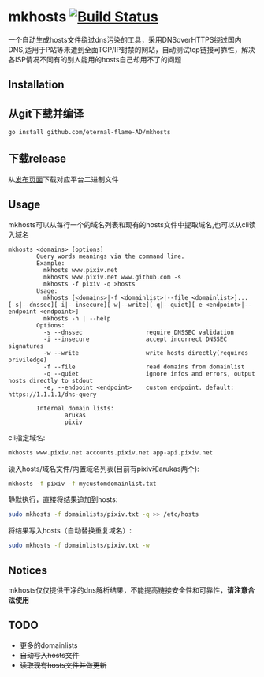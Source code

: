 # mkhosts [![Build Status](https://travis-ci.org/eternal-flame-AD/mkhosts.svg?branch=master)](https://travis-ci.org/eternal-flame-AD/mkhosts)
一个自动生成hosts文件绕过dns污染的工具，采用DNSoverHTTPS绕过国内DNS,适用于P站等未遭到全面TCP/IP封禁的网站，自动测试tcp链接可靠性，解决各ISP情况不同有的别人能用的hosts自己却用不了的问题

## Installation

## 从git下载并编译
```bash
go install github.com/eternal-flame-AD/mkhosts
```
## 下载release

从[发布页面](https://github.com/eternal-flame-AD/mkhosts/releases/latest)下载对应平台二进制文件

## Usage

mkhosts可以从每行一个的域名列表和现有的hosts文件中提取域名,也可以从cli读入域名

```
mkhosts <domains> [options]
        Query words meanings via the command line.
        Example:
          mkhosts www.pixiv.net
          mkhosts www.pixiv.net www.github.com -s
          mkhosts -f pixiv -q >hosts
        Usage:
          mkhosts [<domains>|-f <domainlist>|--file <domainlist>]... [-s|--dnssec][-i|--insecure][-w|--write][-q|--quiet][-e <endpoint>|--endpoint <endpoint>]
          mkhosts -h | --help
        Options:
          -s --dnssec                  require DNSSEC validation
          -i --insecure                accept incorrect DNSSEC signatures
          -w --write                   write hosts directly(requires priviledge)
          -f --file                    read domains from domainlist
          -q --quiet                   ignore infos and errors, output hosts directly to stdout
          -e, --endpoint <endpoint>    custom endpoint. default: https://1.1.1.1/dns-query

        Internal domain lists:
                arukas
                pixiv
```

cli指定域名:
```bash
mkhosts www.pixiv.net accounts.pixiv.net app-api.pixiv.net
```
读入hosts/域名文件/内置域名列表(目前有pixiv和arukas两个):
```bash
mkhosts -f pixiv -f mycustomdomainlist.txt
```
静默执行，直接将结果追加到hosts:
```bash
sudo mkhosts -f domainlists/pixiv.txt -q >> /etc/hosts
```
将结果写入hosts（自动替换重复域名）:
```bash
sudo mkhosts -f domainlists/pixiv.txt -w
```

## Notices

mkhosts仅仅提供干净的dns解析结果，不能提高链接安全性和可靠性，**请注意合法使用**

## TODO

- 更多的domainlists
- <s>自动写入hosts文件</s>
- <s>读取现有hosts文件并做更新</s>
